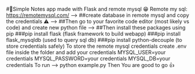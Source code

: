 #📌Simple Notes app made with Flask and remote mysql 😁
Remote my sql: https://remotemysql.com/
--> ##create database in remote mysql and copy the credentials ⚠
--> ##Then go to your favorite code editor (most likely vs code) and create new python file
--> ##Then install these packages using pip
###pip install flask (flask framework to build webapp)
###pip install flask_mysqldb (used to query sql db)
###pip install python-decouple (to store credentials safely)
To store the remote mysql credentials create .env file inside the folder
and add your credentials
MYSQL_USER=your credentials
MYSQL_PASSWORD=your credentials
MYSQL_DB=your credentials
To run --> python example.py
Then You are good to go 👍
